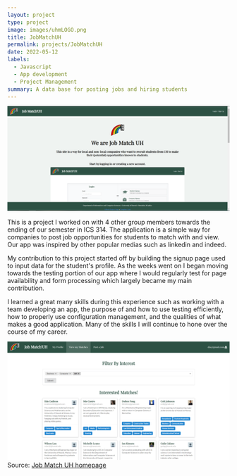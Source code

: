 ```yaml
---
layout: project
type: project
image: images/uhmLOGO.png
title: JobMatchUH
permalink: projects/JobMatchUH
date: 2022-05-12
labels:
  - Javascript
  - App development
  - Project Management
summary: A data base for posting jobs and hiring students
---
```


<img class="ui medium image" src="../images/landing-final.png" alt="landing">

This is a project I worked on with 4 other group members towards the ending of our semester in ICS 314. The application is a simple way for companies to post job opportunities for students to match with and view. Our app was inspired by other popular medias such as linkedin and indeed.

My contribution to this project started off by building the signup page used to input data for the student's profile. As the weeks went on I began moving towards the testing portion of our app where I would regularly test for page availability and form processing which largely became my main contribution.

I learned a great many skills during this experience such as working with a team developing an app, the purpose of and how to use testing efficiently, how to properly use configuration management, and the qualities of what makes a good application. Many of the skills I will continue to hone over the course of my career.

<img class="ui medium image" src="../images/company-home-page-final.png" alt="filter">
Source: <a href="https://job-match-uh.github.io/"><i class="large github icon "></i>Job Match UH homepage</a>